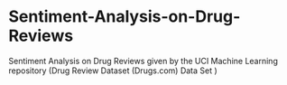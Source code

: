 # Sentiment-Analysis-on-Drug-Reviews
Sentiment Analysis on Drug Reviews given by the UCI Machine Learning repository (Drug Review Dataset (Drugs.com) Data Set )
